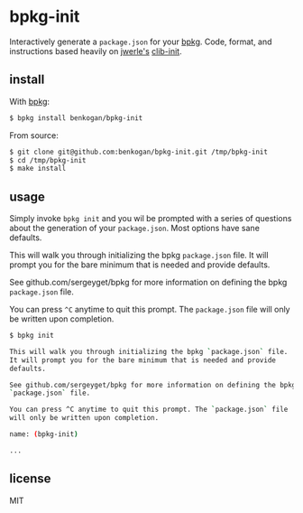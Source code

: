 bpkg-init
=========

Interactively generate a `package.json` for your [bpkg][bp]. Code, format,
and instructions based heavily on [jwerle's][jw] [clib-init][cb].

[bp]: https://github.com/sergeyget/bpkg/
[jw]: https://github.com/jwerle/
[cb]: https://github.com/jwerle/clib-init/

install
-------

With [bpkg](https://github.com/sergeyget/bpkg):

```sh
$ bpkg install benkogan/bpkg-init
```

From source:

```sh
$ git clone git@github.com:benkogan/bpkg-init.git /tmp/bpkg-init
$ cd /tmp/bpkg-init
$ make install
```

usage
-----

Simply invoke `bpkg init` and you wil be prompted with a series
of questions about the generation of your `package.json`. Most options
have sane defaults.

This will walk you through initializing the bpkg `package.json` file.
It will prompt you for the bare minimum that is needed and provide
defaults.

See github.com/sergeyget/bpkg for more information on defining the bpkg
`package.json` file.

You can press `^C` anytime to quit this prompt. The `package.json` file
will only be written upon completion.

```sh
$ bpkg init

This will walk you through initializing the bpkg `package.json` file.
It will prompt you for the bare minimum that is needed and provide
defaults.

See github.com/sergeyget/bpkg for more information on defining the bpkg
`package.json` file.

You can press ^C anytime to quit this prompt. The `package.json` file
will only be written upon completion.

name: (bpkg-init)

...
```

license
-------

MIT
